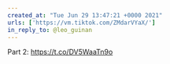 ```yaml
---
created_at: "Tue Jun 29 13:47:21 +0000 2021"
urls: ['https://vm.tiktok.com/ZMdarVYaX/']
in_reply_to: @leo_guinan
---
```


Part 2:
https://t.co/DV5WaaTn9o